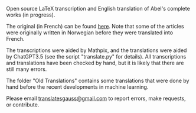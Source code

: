 Open source LaTeX transcription and English translation of Abel's complete works (in progress).  

The original (in French) can be found <a href="https://archive.org/details/117742591">here</a>.  Note that some of the articles were originally written in Norwegian before they were translated into French.

The transcriptions were aided by Mathpix, and the translations were aided by ChatGPT3.5 (see the script "translate.py" for details).  All transcriptions and translations have been checked by hand, but it is likely that there are still many errors. 

The folder "Old Translations" contains some translations that were done by hand before the recent developments in machine learning.

Please email translatesgauss@gmail.com to report errors, make requests, or contribute. 


 

